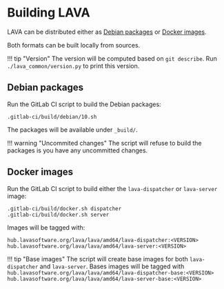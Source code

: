 # Building LAVA

LAVA can be distributed either as [Debian packages](#debian-packages) or [Docker images](#docker-images).

Both formats can be built locally from sources.

!!! tip "Version"
    The version will be computed based on `git describe`.
    Run `./lava_common/version.py` to print this version.

## Debian packages

Run the GitLab CI script to build the Debian packages:

```shell
.gitlab-ci/build/debian/10.sh
```

The packages will be available under `_build/`.

!!! warning "Uncommited changes"
    The script will refuse to build the packages is you have any uncommitted changes.

## Docker images

Run the GitLab CI script to build either the `lava-dispatcher` or `lava-server` image:

```shell
.gitlab-ci/build/docker.sh dispatcher
.gitlab-ci/build/docker.sh server
```

Images will be tagged with:

```
hub.lavasoftware.org/lava/lava/amd64/lava-dispatcher:<VERSION>
hub.lavasoftware.org/lava/lava/amd64/lava-server:<VERSION>
```

!!! tip "Base images"
    The script will create base images for both `lava-dispatcher` and `lava-server`.
    Bases images will be tagged with
    ```
    hub.lavasoftware.org/lava/lava/amd64/lava-dispatcher-base:<VERSION>
    hub.lavasoftware.org/lava/lava/amd64/lava-server-base:<VERSION>
    ```

